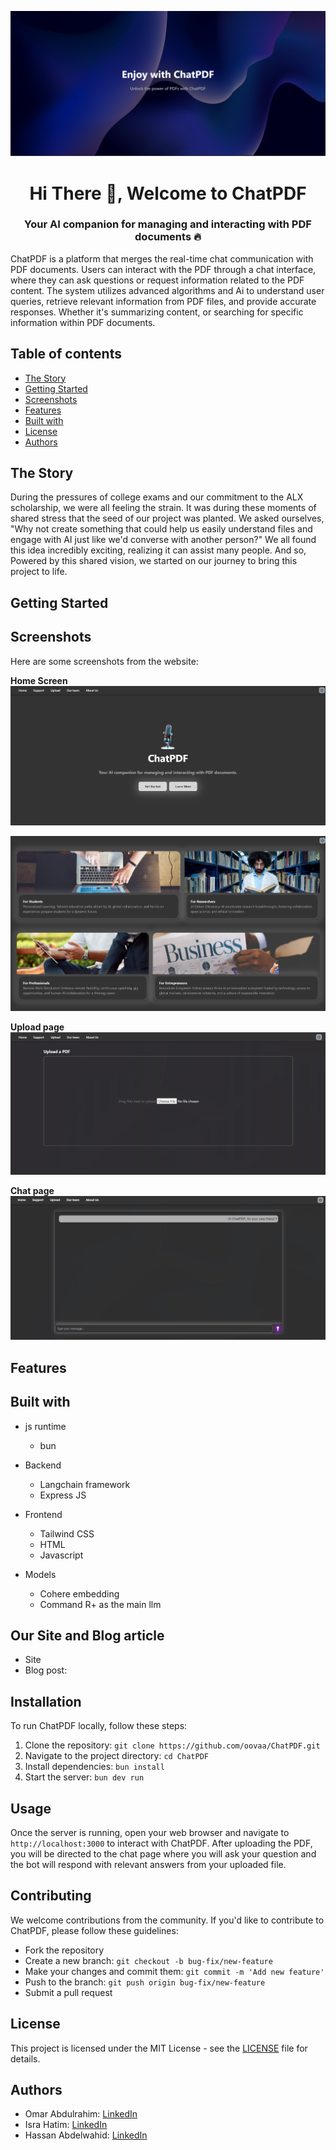 ![MasterHead](readme-img/landing2.png)
<h1 align="center">Hi There 👋, Welcome to ChatPDF</h1>
<h3 align="center">Your AI companion for managing and interacting with PDF documents 🔥</h3>

ChatPDF is a platform that merges the real-time chat communication with PDF documents. Users can interact with the PDF through a chat interface, where they can ask questions or request information related to the PDF content. The system utilizes advanced algorithms and Ai to understand user queries, retrieve relevant information from PDF files, and provide accurate responses. Whether it's summarizing content, or searching for specific information within PDF documents.

## Table of contents
- [The Story](#TheStory)
- [Getting Started](#getting-started)
- [Screenshots](#screenshots)
- [Features](#features)
- [Built with](#built-with)
- [License](#license)
- [Authors](#authors)


## The Story
During the pressures of college exams and our commitment to the ALX scholarship, we were all feeling the strain. It was during these moments of shared stress that the seed of our project was planted. We asked ourselves, "Why not create something that could help us easily understand files and engage with AI  just like we'd converse with another person?" We all found this idea incredibly exciting, realizing it can assist many people. And so, Powered by this shared vision, we started on our journey to bring this project to life.

## Getting Started

## Screenshots
Here are some screenshots from the website:

**Home Screen**
<img src="readme-img/landing.png">
<!-- img src="readme-img/landing2.png" -->
<img src="readme-img/landing3.png">

**Upload page**
<img src="readme-img/upload.png">

**Chat page**
<img src="readme-img/chat.png">

## Features

## Built with
- js runtime  
  - bun

- Backend
  - Langchain framework
  - Express JS

- Frontend
  - Tailwind CSS 
  - HTML
  - Javascript

- Models
  - Cohere embedding 
  - Command R+ as the main llm

## Our Site and Blog article
- Site
- Blog post:

## Installation

To run ChatPDF locally, follow these steps:

1. Clone the repository: `git clone https://github.com/oovaa/ChatPDF.git`
2. Navigate to the project directory: `cd ChatPDF`
3. Install dependencies: `bun install`
4. Start the server: `bun dev run`


## Usage

Once the server is running, open your web browser and navigate to `http://localhost:3000` to interact with ChatPDF. After uploading the PDF, you will be directed to the chat page where you will ask your question and the bot will respond with relevant answers from your uploaded file.

## Contributing

We welcome contributions from the community. If you'd like to contribute to ChatPDF, please follow these guidelines:

- Fork the repository
- Create a new branch: `git checkout -b bug-fix/new-feature`
- Make your changes and commit them: `git commit -m 'Add new feature'`
- Push to the branch: `git push origin bug-fix/new-feature`
- Submit a pull request

## License

This project is licensed under the MIT License - see the [LICENSE](LICENSE) file for details.

## Authors
- Omar Abdulrahim: [LinkedIn](https://www.linkedin.com/authwall?trk=bf&trkInfo=AQF8i4WWx3e6RwAAAY9u0lgwdJRgMVZ36G5pdspvGqArzMMbc-a2B0-qEzKTRfTgwqFyOHIM4iw_o67R5bN3ghrHb605HOyGND2EVG5nA6D8E1X5z6qTeKixGmwS6dGSMoXT6u0=&original_referer=&sessionRedirect=https%3A%2F%2Fwww.linkedin.com%2Fin%2Fomar-abdulrahim-12a716244%3Futm_source%3Dshare%26utm_campaign%3Dshare_via%26utm_content%3Dprofile%26utm_medium%3Dandroid_app)
- Isra Hatim: [LinkedIn](https://sd.linkedin.com/in/isra-hatim)
- Hassan Abdelwahid: [LinkedIn](https://l.facebook.com/l.php?u=https%3A%2F%2Fwww.linkedin.com%2Fin%2Fhassan-abdelazim-124730262%2F%3Ffbclid%3DIwZXh0bgNhZW0CMTAAAR0wJK-wG30LBfBLS9bymaMYoAe6CizxHGMTlhA1prLK7OojqAQcMoPoUx4_aem_AdCLOrfdSSt_wCLLHfR3OyWk4Qu9WhkmqV0B_LwkVJyFQOfnH3JhzMOoCe6WLNpgCvaz6UAmK17x8GyInuekEXfD&h=AT0lFGaWEYjgDqnRZTu573cjHWppKuyIldggwV-pnfHtSEbHBMkWvwNpCGC9NdXQGO_hRka6u0qVteTQArYkDW9weYGzKD8JJLtdfSQWdYuQTOgbvcK8UJL5mIWu4w)

<p align="left">
</p>

<!-- h3 align="left">Languages and Tools:</h3>
<p align="left"> <a href="https://www.w3schools.com/css/" target="_blank" rel="noreferrer"> <img src="https://raw.githubusercontent.com/devicons/devicon/master/icons/css3/css3-original-wordmark.svg" alt="css3" width="40" height="40"/>

</a> <a href="https://expressjs.com" target="_blank" rel="noreferrer"> <img src="https://raw.githubusercontent.com/devicons/devicon/master/icons/express/express-original-wordmark.svg" alt="express" width="40" height="40"/> </a>

<a href="https://www.w3.org/html/" target="_blank" rel="noreferrer"> <img src="https://raw.githubusercontent.com/devicons/devicon/master/icons/html5/html5-original-wordmark.svg" alt="html5" width="40" height="40"/> </a>

<a href="https://developer.mozilla.org/en-US/docs/Web/JavaScript" target="_blank" rel="noreferrer"> <img src="https://raw.githubusercontent.com/devicons/devicon/master/icons/javascript/javascript-original.svg" alt="javascript" width="40" height="40"/> </a>

<a href="https://nodejs.org" target="_blank" rel="noreferrer"> <img src="https://raw.githubusercontent.com/devicons/devicon/master/icons/nodejs/nodejs-original-wordmark.svg" alt="nodejs" width="40" height="40"/> </a>

<a href="https://tailwindcss.com/" target="_blank" rel="noreferrer"> <img src="https://www.vectorlogo.zone/logos/tailwindcss/tailwindcss-icon.svg" alt="tailwind" width="40" height="40"/> </a> </p -->